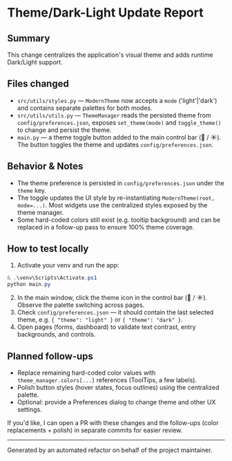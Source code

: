 # Theme/Dark-Light Update Report

Summary
-------
This change centralizes the application's visual theme and adds runtime Dark/Light support.

Files changed
-------------
- `src/utils/styles.py` — `ModernTheme` now accepts a `mode` ('light'|'dark') and contains separate palettes for both modes.
- `src/utils/utils.py` — `ThemeManager` reads the persisted theme from `config/preferences.json`, exposes `set_theme(mode)` and `toggle_theme()` to change and persist the theme.
- `main.py` — a theme toggle button added to the main control bar (🌙 / ☀️). The button toggles the theme and updates `config/preferences.json`.

Behavior & Notes
----------------
- The theme preference is persisted in `config/preferences.json` under the `theme` key.
- The toggle updates the UI style by re-instantiating `ModernTheme(root, mode=...)`. Most widgets use the centralized styles exposed by the theme manager.
- Some hard-coded colors still exist (e.g. tooltip background) and can be replaced in a follow-up pass to ensure 100% theme coverage.

How to test locally
-------------------
1. Activate your venv and run the app:

```powershell
& .\venv\Scripts\Activate.ps1
python main.py
```

2. In the main window, click the theme icon in the control bar (🌙 / ☀️). Observe the palette switching across pages.
3. Check `config/preferences.json` — it should contain the last selected theme, e.g. `{ "theme": "light" }` or `{ "theme": "dark" }`.
4. Open pages (forms, dashboard) to validate text contrast, entry backgrounds, and controls.

Planned follow-ups
------------------
- Replace remaining hard-coded color values with `theme_manager.colors[...]` references (ToolTips, a few labels).
- Polish button styles (hover states, focus outlines) using the centralized palette.
- Optional: provide a Preferences dialog to change theme and other UX settings.

If you'd like, I can open a PR with these changes and the follow-ups (color replacements + polish) in separate commits for easier review.

---
Generated by an automated refactor on behalf of the project maintainer.
